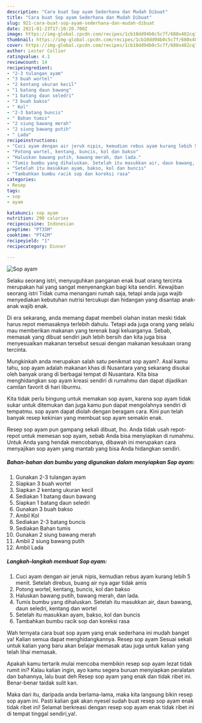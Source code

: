 ```yaml
---
description: "Cara buat Sop ayam Sederhana dan Mudah Dibuat"
title: "Cara buat Sop ayam Sederhana dan Mudah Dibuat"
slug: 921-cara-buat-sop-ayam-sederhana-dan-mudah-dibuat
date: 2021-01-23T17:10:20.700Z
image: https://img-global.cpcdn.com/recipes/1cb10dd94b0c5c7f/680x482cq70/sop-ayam-foto-resep-utama.jpg
thumbnail: https://img-global.cpcdn.com/recipes/1cb10dd94b0c5c7f/680x482cq70/sop-ayam-foto-resep-utama.jpg
cover: https://img-global.cpcdn.com/recipes/1cb10dd94b0c5c7f/680x482cq70/sop-ayam-foto-resep-utama.jpg
author: Lester Collier
ratingvalue: 4.1
reviewcount: 14
recipeingredient:
- "2-3 tulangan ayam"
- "3 buah wortel"
- "2 kentang ukuran kecil"
- "1 batang daun bawang"
- "1 batang daun seledri"
- "3 buah bakso"
- " Kol"
- "2-3 batang buncis"
- " Bahan tumis"
- "2 siung bawang merah"
- "2 siung bawang putih"
- " Lada"
recipeinstructions:
- "Cuci ayam dengan air jeruk nipis, kemudian rebus ayam kurang lebih 5 menit. Setelah direbus, buang air nya agar tidak amis"
- "Potong wortel, kentang, buncis, kol dan bakso"
- "Haluskan bawang putih, bawang merah, dan lada."
- "Tumis bumbu yang dihaluskan. Setelah itu masukkan air, daun bawang, daun seledri, kentang dan wortel"
- "Setelah itu masukkan ayam, bakso, kol dan buncis"
- "Tambahkan bumbu racik sop dan koreksi rasa"
categories:
- Resep
tags:
- sop
- ayam

katakunci: sop ayam 
nutrition: 290 calories
recipecuisine: Indonesian
preptime: "PT35M"
cooktime: "PT42M"
recipeyield: "1"
recipecategory: Dinner

---
```



![Sop ayam](https://img-global.cpcdn.com/recipes/1cb10dd94b0c5c7f/680x482cq70/sop-ayam-foto-resep-utama.jpg)

Selaku seorang istri, menyuguhkan panganan enak buat orang tercinta merupakan hal yang sangat menyenangkan bagi kita sendiri. Kewajiban seorang istri Tidak cuma menangani rumah saja, tetapi anda juga wajib menyediakan kebutuhan nutrisi tercukupi dan hidangan yang disantap anak-anak wajib enak.

Di era  sekarang, anda memang dapat membeli olahan instan meski tidak harus repot memasaknya terlebih dahulu. Tetapi ada juga orang yang selalu mau memberikan makanan yang terenak bagi keluarganya. Sebab, memasak yang dibuat sendiri jauh lebih bersih dan kita juga bisa menyesuaikan makanan tersebut sesuai dengan makanan kesukaan orang tercinta. 



Mungkinkah anda merupakan salah satu penikmat sop ayam?. Asal kamu tahu, sop ayam adalah makanan khas di Nusantara yang sekarang disukai oleh banyak orang di berbagai tempat di Nusantara. Kita bisa menghidangkan sop ayam kreasi sendiri di rumahmu dan dapat dijadikan camilan favorit di hari liburmu.

Kita tidak perlu bingung untuk memakan sop ayam, karena sop ayam tidak sukar untuk ditemukan dan juga kamu pun dapat mengolahnya sendiri di tempatmu. sop ayam dapat diolah dengan beragam cara. Kini pun telah banyak resep kekinian yang membuat sop ayam semakin enak.

Resep sop ayam pun gampang sekali dibuat, lho. Anda tidak usah repot-repot untuk memesan sop ayam, sebab Anda bisa menyiapkan di rumahmu. Untuk Anda yang hendak mencobanya, dibawah ini merupakan cara menyajikan sop ayam yang mantab yang bisa Anda hidangkan sendiri.

<!--inarticleads1-->

##### Bahan-bahan dan bumbu yang digunakan dalam menyiapkan Sop ayam:

1. Gunakan 2-3 tulangan ayam
1. Siapkan 3 buah wortel
1. Siapkan 2 kentang ukuran kecil
1. Sediakan 1 batang daun bawang
1. Siapkan 1 batang daun seledri
1. Gunakan 3 buah bakso
1. Ambil  Kol
1. Sediakan 2-3 batang buncis
1. Sediakan  Bahan tumis
1. Gunakan 2 siung bawang merah
1. Ambil 2 siung bawang putih
1. Ambil  Lada




<!--inarticleads2-->

##### Langkah-langkah membuat Sop ayam:

1. Cuci ayam dengan air jeruk nipis, kemudian rebus ayam kurang lebih 5 menit. Setelah direbus, buang air nya agar tidak amis
1. Potong wortel, kentang, buncis, kol dan bakso
1. Haluskan bawang putih, bawang merah, dan lada.
1. Tumis bumbu yang dihaluskan. Setelah itu masukkan air, daun bawang, daun seledri, kentang dan wortel
1. Setelah itu masukkan ayam, bakso, kol dan buncis
1. Tambahkan bumbu racik sop dan koreksi rasa




Wah ternyata cara buat sop ayam yang enak sederhana ini mudah banget ya! Kalian semua dapat menghidangkannya. Resep sop ayam Sesuai sekali untuk kalian yang baru akan belajar memasak atau juga untuk kalian yang telah lihai memasak.

Apakah kamu tertarik mulai mencoba membikin resep sop ayam lezat tidak rumit ini? Kalau kalian ingin, ayo kamu segera buruan menyiapkan peralatan dan bahannya, lalu buat deh Resep sop ayam yang enak dan tidak ribet ini. Benar-benar taidak sulit kan. 

Maka dari itu, daripada anda berlama-lama, maka kita langsung bikin resep sop ayam ini. Pasti kalian gak akan nyesel sudah buat resep sop ayam enak tidak ribet ini! Selamat berkreasi dengan resep sop ayam enak tidak ribet ini di tempat tinggal sendiri,ya!.

